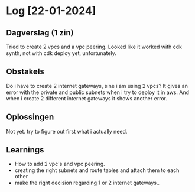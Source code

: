# Log [22-01-2024]

## Dagverslag (1 zin)
Tried to create 2 vpcs and a vpc peering. Looked like it worked with cdk synth, not with cdk deploy yet, unfortunately.

## Obstakels
Do i have to create 2 internet gateways, sine i am using 2 vpcs?
It gives an error with the private and public subnets when i try to deploy it in aws.
And when i create 2 different internet gateways it shows another error.

## Oplossingen
Not yet. try to figure out first what i actually need.

## Learnings

- How to add 2 vpc's and vpc peering. 
- creating the right subnets and route tables and attach them to each other
- make the right decision regarding 1 or 2 internet gateways..

